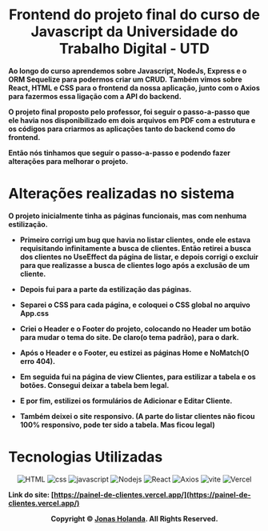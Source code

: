 <div align="center">

# Frontend do projeto final do curso de Javascript da Universidade do Trabalho Digital - UTD

</div>

**Ao longo do curso aprendemos sobre Javascript, NodeJs, Express e o ORM Sequelize para podermos criar um CRUD.** 
**Também vimos sobre React, HTML e CSS para o frontend da nossa aplicação, junto com o Axios para fazermos essa ligação com a API do backend.**

**O projeto final proposto pelo professor, foi seguir o passo-a-passo que ele havia nos disponibilizado em dois arquivos em PDF com a estrutura e os códigos para criarmos as aplicações tanto do backend como do frontend.**

**Então nós tinhamos que seguir o passo-a-passo e podendo fazer alterações para melhorar o projeto.**

# Alterações realizadas no sistema
**O projeto inicialmente tinha as páginas funcionais, mas com nenhuma estilização.**

- **Primeiro corrigi um bug que havia no listar clientes, onde ele estava requisitando infinitamente a busca de clientes. Então retirei a busca dos clientes no UseEffect da página de listar, e depois corrigi o excluir para que realizasse a busca de clientes logo após a exclusão de um cliente.**

- **Depois fui para a parte da estilização das páginas.**
- **Separei o CSS para cada página, e coloquei o CSS global no arquivo App.css**
- **Criei o Header e o Footer do projeto, colocando no Header um botão para mudar o tema do site. De claro(o tema padrão), para o dark.**
- **Após o Header e o Footer, eu estizei as páginas Home e NoMatch(O erro 404).**
- **Em seguida fui na página de view Clientes, para estilizar a tabela e os botões. Consegui deixar a tabela bem legal.**
- **E por fim, estilizei os formulários de Adicionar e Editar Cliente.**
- **Também deixei o site responsivo. (A parte do listar clientes não ficou 100% responsivo, pode ter sido a tabela. Mas ficou legal)**

# Tecnologias Utilizadas

<div align="center">

![HTML](https://img.shields.io/badge/HTML5-E34F26?style=for-the-badge&logo=html5&logoColor=white) ![css](https://img.shields.io/badge/CSS3-1572B6?style=for-the-badge&logo=css3&logoColor=white) ![javascript](https://img.shields.io/badge/JavaScript-323330?style=for-the-badge&logo=javascript&logoColor=F7DF1E) ![Nodejs](https://img.shields.io/badge/Node%20js-339933?style=for-the-badge&logo=nodedotjs&logoColor=white) ![React](https://img.shields.io/badge/React-20232A?style=for-the-badge&logo=react&logoColor=61DAFB) ![Axios](https://img.shields.io/badge/axios-671ddf?&style=for-the-badge&logo=axios&logoColor=white) ![vite](https://img.shields.io/badge/Vite-B73BFE?style=for-the-badge&logo=vite&logoColor=FFD62E) ![Vercel](https://img.shields.io/badge/Vercel-000000?style=for-the-badge&logo=vercel&logoColor=white) 

</div>

**Link do site: [https://painel-de-clientes.vercel.app/](https://painel-de-clientes.vercel.app/)**

<p align="center">
    <strong>Copyright © <a href="https://github.com/jonas-holanda" target="_blank">Jonas Holanda</a>. All Rights Reserved.</strong>
</p>